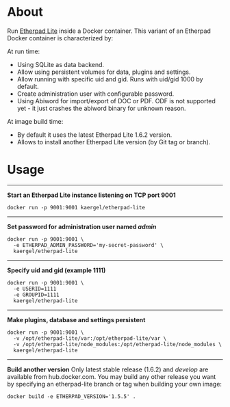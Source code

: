 # About

Run [Etherpad Lite](https://github.com/ether/etherpad-lite) inside a Docker container.
This variant of an Etherpad Docker container is characterized by:

At run time:

* Using SQLite as data backend.
* Allow using persistent volumes for data, plugins and settings.
* Allow running with specific uid and gid. Runs with uid/gid 1000 by default.
* Create administration user with configurable password.
* Using Abiword for import/export of DOC or PDF. ODF is not supported yet - it just crashes the abiword binary for unknown reason.

At image build time:

* By default it uses the latest Etherpad Lite 1.6.2 version.
* Allows to install another Etherpad Lite version (by Git tag or branch).

# Usage
---
**Start an Etherpad Lite instance listening on TCP port 9001**

```
docker run -p 9001:9001 kaergel/etherpad-lite
```
---
**Set password for administration user named _admin_**
```
docker run -p 9001:9001 \
  -e ETHERPAD_ADMIN_PASSWORD='my-secret-password' \
  kaergel/etherpad-lite
```
---
**Specify uid and gid (example 1111)**
```
docker run -p 9001:9001 \
  -e USERID=1111
  -e GROUPID=1111
  kaergel/etherpad-lite
```
---
**Make plugins, database and settings persistent**
```
docker run -p 9001:9001 \
  -v /opt/etherpad-lite/var:/opt/etherpad-lite/var \
  -v /opt/etherpad-lite/node_modules:/opt/etherpad-lite/node_modules \
  kaergel/etherpad-lite
```
---
**Build another version**
Only latest stable release (1.6.2) and _develop_ are available from hub.docker.com. You may build any other release you want by specifying an etherpad-lite branch or tag when building your own image:

```
docker build -e ETHERPAD_VERSION='1.5.5' .
```
